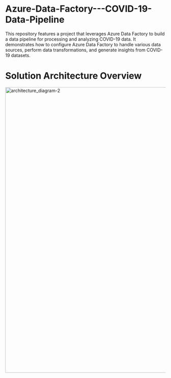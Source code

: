 # Azure-Data-Factory---COVID-19-Data-Pipeline
This repository features a project that leverages Azure Data Factory to build a data pipeline for processing and analyzing COVID-19 data. It demonstrates how to configure Azure Data Factory to handle various data sources, perform data transformations, and generate insights from COVID-19 datasets.

# Solution Architecture Overview
<img width="899" alt="architecture_diagram-2" src="https://github.com/user-attachments/assets/c9096c9d-b317-477c-b3f7-fa9fe83dcd0b">



